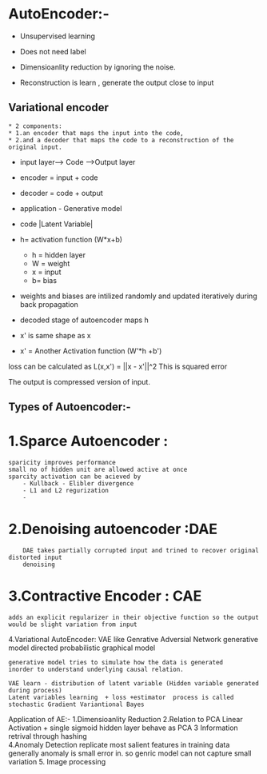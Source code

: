 AutoEncoder:- 
===============
* Unsupervised learning 
* Does not need label

* Dimensioanlity reduction by ignoring the noise.

* Reconstruction is learn , generate the output close to input

Variational encoder
----------------------------

    * 2 components:
    * 1.an encoder that maps the input into the code, 
    * 2.and a decoder that maps the code to a reconstruction of the original input.

* input layer--> Code -->Output layer

* encoder = input + code
* decoder = code + output

* application  - Generative model

* code |Latent Variable|

* h= activation function (W*x+b)
   * h = hidden layer
   * W = weight
   * x = input
   * b= bias
 
* weights and biases are intilized randomly and updated iteratively during back propagation
 
* decoded stage of autoencoder maps   h 
*  x' is same shape as x
  
*  x' = Another Activation function (W'*h +b')
 
 loss can be calculated as  L(x,x') = ||x - x'||^2
 This is squared error
 
 The output is compressed version of input.
 
 Types of Autoencoder:-
 -----------------------------
 1.Sparce Autoencoder :
 =======================
	sparicity improves performance
	small no of hidden unit are allowed active at once
	sparcity activation can be acieved by 
		- Kullback - Elibler divergence 
		- L1 and L2 regurization
		- 
2.Denoising autoencoder :DAE
==============================
		DAE takes partially corrupted input and trined to recover original distorted input
		denoising 

3.Contractive Encoder : CAE
==============================
	adds an explicit regularizer in their objective function so the output 
	would be slight variation from input

4.Variational AutoEncoder: VAE
	like Genrative Adversial Network
	generative model
	directed probabilistic graphical model
	
	generative model tries to simulate how the data is generated 
	inorder to understand underlying causal relation.
	
	VAE learn - distribution of latent variable (Hidden variable generated during process)
	Latent variables learning  + loss +estimator  process is called 
	stochastic Gradient Variantional Bayes
	
Application of AE:-
1.Dimensioanlity Reduction
2.Relation to PCA
		Linear Activation  + single sigmoid hidden layer behave as PCA
3 Information retrival
	 through hashing  
4.Anomaly Detection 
		replicate  most salient features in training data 
		generally anomaly is small error in. so genric model can not capture small variation
5. Image processing 	


